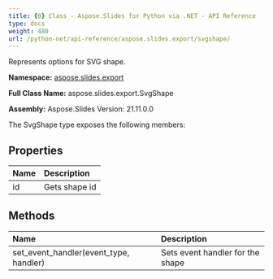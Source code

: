 ```yaml
---
title: {0} Class - Aspose.Slides for Python via .NET - API Reference
type: docs
weight: 480
url: /python-net/api-reference/aspose.slides.export/svgshape/
---
```


Represents options for SVG shape.

**Namespace:** [aspose.slides.export](/python-net/api-reference/aspose.slides.export/)

**Full Class Name:** aspose.slides.export.SvgShape

**Assembly:**  Aspose.Slides Version: 21.11.0.0

The SvgShape type exposes the following members:
## **Properties**
|**Name**|**Description**|
| :- | :- |
|id|Gets shape id|
## **Methods**
|**Name**|**Description**|
| :- | :- |
|set_event_handler(event_type, handler)|Sets event handler for the shape|
